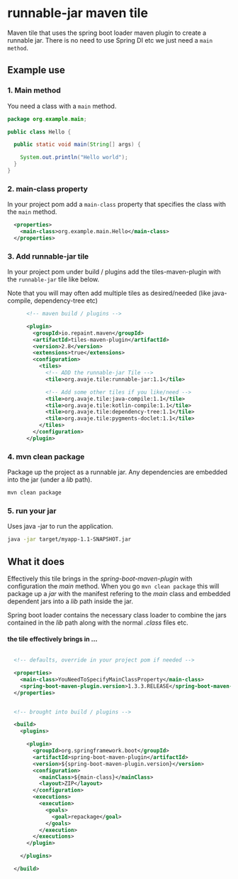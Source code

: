 # runnable-jar maven tile

Maven tile that uses the spring boot loader maven plugin to create a runnable jar.
There is no need to use Spring DI etc we just need a `main method`. 


## Example use

### 1. Main method
You need a class with a `main` method.

```java
package org.example.main;

public class Hello {

  public static void main(String[] args) {

    System.out.println("Hello world");
  }
}
```


### 2. main-class property
In your project pom add a `main-class` property that specifies the class with the `main` method.

```xml
  <properties>
    <main-class>org.example.main.Hello</main-class>
  </properties>
```

### 3. Add runnable-jar tile
In your project pom under build / plugins add the tiles-maven-plugin with the `runnable-jar` tile like below.

Note that you will may often add multiple tiles as desired/needed (like java-compile, dependency-tree etc)

```xml
      <!-- maven build / plugins -->

      <plugin>
        <groupId>io.repaint.maven</groupId>
        <artifactId>tiles-maven-plugin</artifactId>
        <version>2.8</version>
        <extensions>true</extensions>
        <configuration>
          <tiles>
            <!-- ADD the runnable-jar Tile -->
            <tile>org.avaje.tile:runnable-jar:1.1</tile>

            <!-- Add some other tiles if you like/need -->
            <tile>org.avaje.tile:java-compile:1.1</tile>
            <tile>org.avaje.tile:kotlin-compile:1.1</tile>
            <tile>org.avaje.tile:dependency-tree:1.1</tile>
            <tile>org.avaje.tile:pygments-doclet:1.1</tile>
          </tiles>
        </configuration>
      </plugin>

```

### 4. mvn clean package
Package up the project as a runnable jar. Any dependencies are embedded into the jar (under a *lib* path).

```sh
mvn clean package
```

### 5. run your jar
Uses java -jar to run the application.
```sh
java -jar target/myapp-1.1-SNAPSHOT.jar
```

## What it does

Effectively this tile brings in the *spring-boot-maven-plugin* with configuration the *main* method.
When you go `mvn clean package` this will package up a *jar* with the manifest refering to the
*main* class and embedded dependent jars into a *lib* path inside the jar.

Spring boot loader contains the necessary class loader to combine the jars contained in the *lib* path
along with the normal *.class* files etc.

#### the tile effectively brings in ...

```xml

  <!-- defaults, override in your project pom if needed -->

  <properties>
    <main-class>YouNeedToSpecifyMainClassProperty</main-class>
    <spring-boot-maven-plugin.version>1.3.3.RELEASE</spring-boot-maven-plugin.version>
  </properties>


  <!-- brought into build / plugins -->

  <build>
    <plugins>

      <plugin>
        <groupId>org.springframework.boot</groupId>
        <artifactId>spring-boot-maven-plugin</artifactId>
        <version>${spring-boot-maven-plugin.version}</version>
        <configuration>
          <mainClass>${main-class}</mainClass>
          <layout>ZIP</layout>
        </configuration>
        <executions>
          <execution>
            <goals>
              <goal>repackage</goal>
            </goals>
          </execution>
        </executions>
      </plugin>

    </plugins>

  </build>

```

